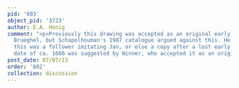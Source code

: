 ```yaml
---
pid: '603'
object_pid: '3723'
author: E.A. Honig
comment: "<p>Previously this drawing was accepted as an original early work by Jan
  Brueghel, but Schapelhouman's 1987 catalogue argued against this. He suggested that
  this was a follower imitating Jan, or else a copy after a lost early drawing. The
  date of ca. 1600 was suggested by Winner, who accepted it as an original.</p>\n"
post_date: 07/07/13
order: '602'
collection: discussion
---
```

